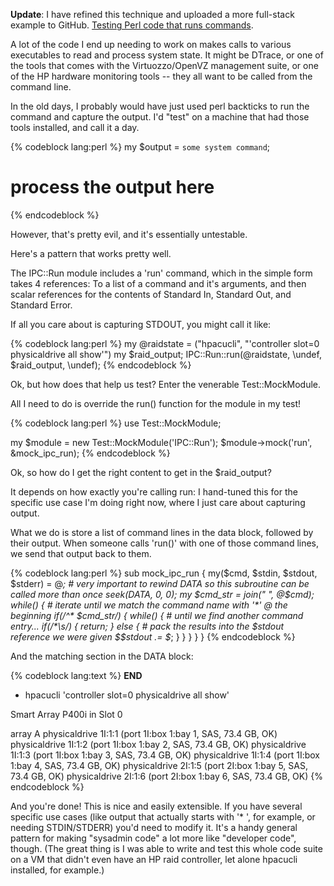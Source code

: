 <!--
.. title: Testing perl system interactions
.. date: 2009/10/06 13:37
.. slug: index
.. tags:
.. link:
.. description:
-->


**Update**: I have refined this technique and uploaded a more full-stack example to GitHub. [Testing Perl code that runs commands](/2010/09/testing-perl-code-that-runs-commands/).

A lot of the code I end up needing to work on makes calls to various executables to read and process system state. It might be DTrace, or one of the tools that comes with the Virtuozzo/OpenVZ management suite, or one of the HP hardware monitoring tools -- they all want to be called from the command line.

In the old days, I probably would have just used perl backticks to run the command and capture the output. I'd "test" on a machine that had those tools installed, and call it a day.

{% codeblock lang:perl %}
my $output = `some system command`;
# process the output here
{% endcodeblock %}

However, that's pretty evil, and it's essentially untestable.

Here's a pattern that works pretty well.

The IPC::Run module includes a 'run' command, which in the simple form takes 4 references: To a list of a command and it's arguments, and then scalar references for the contents of Standard In, Standard Out, and Standard Error.

If all you care about is capturing STDOUT, you might call it like:

{% codeblock lang:perl %}
my @raidstate = ("hpacucli", "'controller slot=0 physicaldrive all show'")
my $raid_output;
IPC::Run::run(\@raidstate, \undef, \$raid_output, \undef);
{% endcodeblock %}

Ok, but how does that help us test?
Enter the venerable Test::MockModule.

All I need to do is override the run() function for the module in my test!

{% codeblock lang:perl %}
use Test::MockModule;

my $module = new Test::MockModule('IPC::Run');
$module->mock('run', \&mock_ipc_run);
{% endcodeblock %}

Ok, so how do I get the right content to get in the $raid_output?

It depends on how exactly you're calling run: I hand-tuned this for the specific use case I'm doing right now, where I just care about capturing output.

What we do is store a list of command lines in the data block, followed by their output. When someone calls 'run()' with one of those command lines, we send that output back to them.
 
{% codeblock lang:perl %}
sub mock_ipc_run {
    my($cmd, $stdin, $stdout, $stderr) = @_;
    # very important to rewind DATA so this subroutine can be called more than once
    seek(DATA, 0, 0);
    my $cmd_str = join(" ", @$cmd);
    while(<DATA>) {
        # iterate until we match the command name with '*' @ the beginning
        if(/^\* $cmd_str/) {
            while(<DATA>) {
                # until we find another command entry...
                if(/\*\s/) {
                    return;
                } else {
                    # pack the results into the $stdout reference we were given
                    $$stdout .= $_;
                }
            }
        }
    }
}
{% endcodeblock %}

And the matching section in the DATA block:

{% codeblock lang:text %}
__END__
* hpacucli 'controller slot=0 physicaldrive all show'

Smart Array P400i in Slot 0

  array A
   physicaldrive 1I:1:1 (port 1I:box 1:bay 1, SAS, 73.4 GB, OK)
   physicaldrive 1I:1:2 (port 1I:box 1:bay 2, SAS, 73.4 GB, OK)
   physicaldrive 1I:1:3 (port 1I:box 1:bay 3, SAS, 73.4 GB, OK)
   physicaldrive 1I:1:4 (port 1I:box 1:bay 4, SAS, 73.4 GB, OK)
   physicaldrive 2I:1:5 (port 2I:box 1:bay 5, SAS, 73.4 GB, OK)
   physicaldrive 2I:1:6 (port 2I:box 1:bay 6, SAS, 73.4 GB, OK)
{% endcodeblock %}

And you're done! This is nice and easily extensible. If you have several specific use cases (like output that actually starts with '* ', for example, or needing STDIN/STDERR) you'd need to modify it. It's a handy general pattern for making "sysadmin code" a lot more like "developer code", though. (The great thing is I was able to write and test this whole code suite on a VM that didn't even have an HP raid controller, let alone hpacucli installed, for example.)
